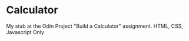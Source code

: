 # Calculator
My stab at the Odin Project "Build a Calculator" assignment.  HTML, CSS, Javascript Only

